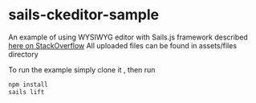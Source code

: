 sails-ckeditor-sample
=====================

An example of using WYSIWYG editor with Sails.js framework described [here on StackOverflow]
All uploaded files can be found in assets/files directory

To run the example simply clone it , then run
```bash
npm install
sails lift
```
[here on StackOverflow]:http://stackoverflow.com/questions/21378630/node-js-sails-js-wysiwyg-editor-images
